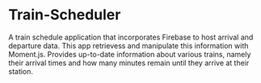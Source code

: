 # Train-Scheduler

A train schedule application that incorporates Firebase to host arrival and departure data. 
This app retrievess and manipulate this information with Moment.js. 
Provides up-to-date information about various trains, namely their arrival times and how many minutes remain until they arrive at their station.

